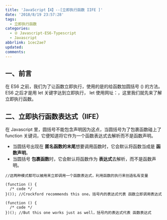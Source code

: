 ```yaml
---
title: 'JavaScript【4】--[立即执行函数 IIFE ]'
date: '2018/8/19 23:57:28'
tags:
  - 立即执行函数
categories:
  - ② Javascript-ES6-Typescript
  - Javascript
abbrlink: 1cec2ae7
updated:
comments:
---
```

## 一、前言

在 ES6 之前，我们为了让函数立即执行，使用的是的给函数加圆括号 () 的方法。 ES6 之后才是用 let 关键字达到立即执行， let 使用网址：[]()，这里我们就先来了解立即执行函数。

## 二、立即执行函数表达式（IIFE）

在 Javascript 里，圆括号不能包含声明因为这点，当圆括号为了包裹函数碰上了 function 关键词，它便知道将它作为一个函数表达式去解析而不是函数声明。

- 当圆括号出现在 **匿名函数的末尾**想要调用函数时，它会默认将函数当成是 **函数声明**。
- 当圆括号 **包裹函数**时，它会默认将函数作为  **表达式**去解析，而不是函数声明。

```JS
//这两种模式都可以被用来立即调用一个函数表达式，利用函数的执行来创造私有变量

(function () {
  /* code */
}()); //Crockford recommends this one，括号内的表达式代表 函数立即调用表达式

(function () {
  /* code */
})(); //But this one works just as well，括号内的表达式代表 函数表达式
```